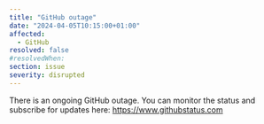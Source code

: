 ```yaml
---
title: "GitHub outage"
date: "2024-04-05T10:15:00+01:00"
affected:
  - GitHub
resolved: false
#resolvedWhen:
section: issue
severity: disrupted
---
```


There is an ongoing GitHub outage.
You can monitor the status and subscribe for updates here: https://www.githubstatus.com
